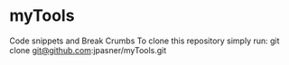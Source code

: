 # myTools
Code snippets and Break Crumbs
To clone this repository simply run:
git clone git@github.com:jpasner/myTools.git
